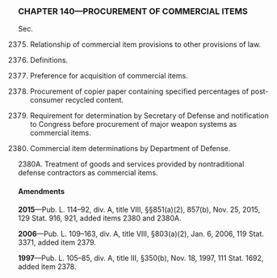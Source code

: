 ### **CHAPTER 140—PROCUREMENT OF COMMERCIAL ITEMS** ###

Sec.

2375. Relationship of commercial item provisions to other provisions of law.

2376. Definitions.

2377. Preference for acquisition of commercial items.

2378. Procurement of copier paper containing specified percentages of post-consumer recycled content.

2379. Requirement for determination by Secretary of Defense and notification to Congress before procurement of major weapon systems as commercial items.

2380. Commercial item determinations by Department of Defense.

2380A. Treatment of goods and services provided by nontraditional defense contractors as commercial items.

#### Amendments ####

**2015**—Pub. L. 114–92, div. A, title VIII, §§851(a)(2), 857(b), Nov. 25, 2015, 129 Stat. 916, 921, added items 2380 and 2380A.

**2006**—Pub. L. 109–163, div. A, title VIII, §803(a)(2), Jan. 6, 2006, 119 Stat. 3371, added item 2379.

**1997**—Pub. L. 105–85, div. A, title III, §350(b), Nov. 18, 1997, 111 Stat. 1692, added item 2378.